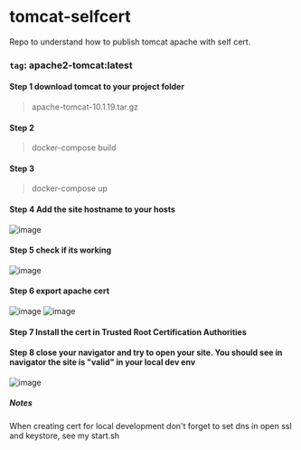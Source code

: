 # tomcat-selfcert
Repo to understand how to publish tomcat apache with self cert.

### `tag`: apache2-tomcat:latest

#### Step 1 download tomcat to your project folder
> apache-tomcat-10.1.19.tar.gz

#### Step 2
> docker-compose build

#### Step 3
> docker-compose up


#### Step 4 Add the site hostname to your hosts
![image](https://github.com/hildermesmedeiros/tomcat-selfcert/assets/20046591/4aebc8c6-32ee-426e-88bf-6c59a41a08e1)

#### Step 5 check if its working
![image](https://github.com/hildermesmedeiros/tomcat-selfcert/assets/20046591/2a61a218-4cd1-407a-8f99-cb36e06a1ebd)

#### Step 6 export apache cert
![image](https://github.com/hildermesmedeiros/tomcat-selfcert/assets/20046591/4b28cdc6-6423-434f-b173-c336ffcda2b7)
![image](https://github.com/hildermesmedeiros/tomcat-selfcert/assets/20046591/13fedd45-d207-433c-9022-b32466eab3c4)

#### Step 7 Install the cert in Trusted Root Certification Authorities

#### Step 8 close your navigator and try to open your site. You should see in navigator the site is "valid" in your local dev env
![image](https://github.com/hildermesmedeiros/tomcat-selfcert/assets/20046591/89f1cb76-115c-490a-8b1e-791f3375bc02)



##### Notes
When creating cert for local development don't forget to set dns in open ssl and keystore, see my start.sh
